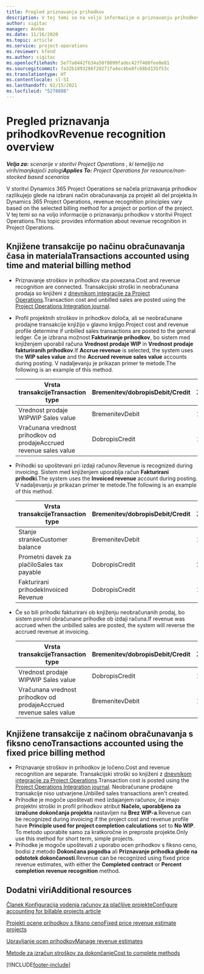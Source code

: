 ```yaml
---
title: Pregled priznavanja prihodkov
description: V tej temi so na voljo informacije o priznavanju prihodkov v storitvi Project Operations.
author: sigitac
manager: Annbe
ms.date: 11/16/2020
ms.topic: article
ms.service: project-operations
ms.reviewer: kfend
ms.author: sigitac
ms.openlocfilehash: 5e77a0442f634a50f8099fadec42ff400fee0e81
ms.sourcegitcommit: fa32b1893286f20271fa4ec4be8fc68bd135f53c
ms.translationtype: HT
ms.contentlocale: sl-SI
ms.lasthandoff: 02/15/2021
ms.locfileid: "5278888"
---
```

# <a name="revenue-recognition-overview"></a><span data-ttu-id="c78a4-103">Pregled priznavanja prihodkov</span><span class="sxs-lookup"><span data-stu-id="c78a4-103">Revenue recognition overview</span></span>

<span data-ttu-id="c78a4-104">_**Velja za:** scenarije v storitvi Project Operations , ki temeljijo na virih/manjkajoči zalogi_</span><span class="sxs-lookup"><span data-stu-id="c78a4-104">_**Applies To:** Project Operations for resource/non-stocked based scenarios_</span></span>

<span data-ttu-id="c78a4-105">V storitvi Dynamics 365 Project Operations se načela priznavanja prihodkov razlikujejo glede na izbrani način obračunavanja za projekt ali del projekta.</span><span class="sxs-lookup"><span data-stu-id="c78a4-105">In Dynamics 365 Project Operations, revenue recognition principles vary based on the selected billing method for a project or portion of the project.</span></span> <span data-ttu-id="c78a4-106">V tej temi so na voljo informacije o priznavanju prihodkov v storitvi Project Operations.</span><span class="sxs-lookup"><span data-stu-id="c78a4-106">This topic provides information about revenue recognition in Project Operations.</span></span>

## <a name="transactions-accounted-using-time-and-material-billing-method"></a><span data-ttu-id="c78a4-107">Knjižene transakcije po načinu obračunavanja časa in materiala</span><span class="sxs-lookup"><span data-stu-id="c78a4-107">Transactions accounted using time and material billing method</span></span>

- <span data-ttu-id="c78a4-108">Priznavanje stroškov in prihodkov sta povezana.</span><span class="sxs-lookup"><span data-stu-id="c78a4-108">Cost and revenue recognition are connected.</span></span> <span data-ttu-id="c78a4-109">Transakcijski stroški in neobračunana prodaja so knjiženi z [dnevnikom integracije za Project Operations](../project-accounting/project-operations-integration-journal.md).</span><span class="sxs-lookup"><span data-stu-id="c78a4-109">Transaction cost and unbilled sales are posted using the [Project Operations Integration journal](../project-accounting/project-operations-integration-journal.md).</span></span>
- <span data-ttu-id="c78a4-110">Profil projektnih stroškov in prihodkov določa, ali se neobračunane prodajne transakcije knjižijo v glavno knjigo.</span><span class="sxs-lookup"><span data-stu-id="c78a4-110">Project cost and revenue profile determine if unbilled sales transactions are posted to the general ledger.</span></span> <span data-ttu-id="c78a4-111">Če je izbrana možnost **Fakturiranje prihodkov**, bo sistem med knjiženjem uporabil računa **Vrednost prodaje WIP** in **Vrednost prodaje fakturiranih prihodkov**.</span><span class="sxs-lookup"><span data-stu-id="c78a4-111">If **Accrue revenue** is selected, the system uses the **WIP sales value** and the **Accrued revenue sales value** accounts during posting.</span></span> <span data-ttu-id="c78a4-112">V nadaljevanju je prikazan primer te metode.</span><span class="sxs-lookup"><span data-stu-id="c78a4-112">The following is an example of this method.</span></span>  

  | <span data-ttu-id="c78a4-113">Vrsta transakcije</span><span class="sxs-lookup"><span data-stu-id="c78a4-113">Transaction type</span></span> | <span data-ttu-id="c78a4-114">Bremenitev/dobropis</span><span class="sxs-lookup"><span data-stu-id="c78a4-114">Debit/Credit</span></span> | <span data-ttu-id="c78a4-115">Znesek</span><span class="sxs-lookup"><span data-stu-id="c78a4-115">Amount</span></span> |
  | --- | --- | --- |
  | <span data-ttu-id="c78a4-116">Vrednost prodaje WIP</span><span class="sxs-lookup"><span data-stu-id="c78a4-116">WIP Sales value</span></span> | <span data-ttu-id="c78a4-117">Bremenitev</span><span class="sxs-lookup"><span data-stu-id="c78a4-117">Debit</span></span> | <span data-ttu-id="c78a4-118">100</span><span class="sxs-lookup"><span data-stu-id="c78a4-118">100</span></span> |
  | <span data-ttu-id="c78a4-119">Vračunana vrednost prihodkov od prodaje</span><span class="sxs-lookup"><span data-stu-id="c78a4-119">Accrued revenue sales value</span></span> | <span data-ttu-id="c78a4-120">Dobropis</span><span class="sxs-lookup"><span data-stu-id="c78a4-120">Credit</span></span> | <span data-ttu-id="c78a4-121">100</span><span class="sxs-lookup"><span data-stu-id="c78a4-121">100</span></span> |

- <span data-ttu-id="c78a4-122">Prihodki so upoštevani pri izdaji računov.</span><span class="sxs-lookup"><span data-stu-id="c78a4-122">Revenue is recognized during invoicing.</span></span> <span data-ttu-id="c78a4-123">Sistem med knjiženjem uporablja račun **Fakturirani prihodki**.</span><span class="sxs-lookup"><span data-stu-id="c78a4-123">The system uses the **Invoiced revenue** account during posting.</span></span> <span data-ttu-id="c78a4-124">V nadaljevanju je prikazan primer te metode.</span><span class="sxs-lookup"><span data-stu-id="c78a4-124">The following is an example of this method.</span></span>  

  | <span data-ttu-id="c78a4-125">Vrsta transakcije</span><span class="sxs-lookup"><span data-stu-id="c78a4-125">Transaction type</span></span> | <span data-ttu-id="c78a4-126">Bremenitev/dobropis</span><span class="sxs-lookup"><span data-stu-id="c78a4-126">Debit/Credit</span></span> | <span data-ttu-id="c78a4-127">Znesek</span><span class="sxs-lookup"><span data-stu-id="c78a4-127">Amount</span></span> |
  | --- | --- | --- |
  | <span data-ttu-id="c78a4-128">Stanje stranke</span><span class="sxs-lookup"><span data-stu-id="c78a4-128">Customer balance</span></span> | <span data-ttu-id="c78a4-129">Bremenitev</span><span class="sxs-lookup"><span data-stu-id="c78a4-129">Debit</span></span> | <span data-ttu-id="c78a4-130">120</span><span class="sxs-lookup"><span data-stu-id="c78a4-130">120</span></span> |
  | <span data-ttu-id="c78a4-131">Prometni davek za plačilo</span><span class="sxs-lookup"><span data-stu-id="c78a4-131">Sales tax payable</span></span> | <span data-ttu-id="c78a4-132">Dobropis</span><span class="sxs-lookup"><span data-stu-id="c78a4-132">Credit</span></span> | <span data-ttu-id="c78a4-133">20</span><span class="sxs-lookup"><span data-stu-id="c78a4-133">20</span></span> |
  | <span data-ttu-id="c78a4-134">Fakturirani prihodek</span><span class="sxs-lookup"><span data-stu-id="c78a4-134">Invoiced Revenue</span></span> | <span data-ttu-id="c78a4-135">Dobropis</span><span class="sxs-lookup"><span data-stu-id="c78a4-135">Credit</span></span> | <span data-ttu-id="c78a4-136">100</span><span class="sxs-lookup"><span data-stu-id="c78a4-136">100</span></span> |

- <span data-ttu-id="c78a4-137">Če so bili prihodki fakturirani ob knjiženju neobračunanih prodaj, bo sistem povrnil obračunane prihodke ob izdaji računa.</span><span class="sxs-lookup"><span data-stu-id="c78a4-137">If revenue was accrued when the unbilled sales are posted, the system will reverse the accrued revenue at invoicing.</span></span>

  | <span data-ttu-id="c78a4-138">Vrsta transakcije</span><span class="sxs-lookup"><span data-stu-id="c78a4-138">Transaction type</span></span> | <span data-ttu-id="c78a4-139">Bremenitev/dobropis</span><span class="sxs-lookup"><span data-stu-id="c78a4-139">Debit/Credit</span></span> | <span data-ttu-id="c78a4-140">Znesek</span><span class="sxs-lookup"><span data-stu-id="c78a4-140">Amount</span></span> |
  | --- | --- | --- |
  | <span data-ttu-id="c78a4-141">Vrednost prodaje WIP</span><span class="sxs-lookup"><span data-stu-id="c78a4-141">WIP Sales value</span></span> | <span data-ttu-id="c78a4-142">Dobropis</span><span class="sxs-lookup"><span data-stu-id="c78a4-142">Credit</span></span> | <span data-ttu-id="c78a4-143">100</span><span class="sxs-lookup"><span data-stu-id="c78a4-143">100</span></span> |
  | <span data-ttu-id="c78a4-144">Vračunana vrednost prihodkov od prodaje</span><span class="sxs-lookup"><span data-stu-id="c78a4-144">Accrued revenue sales value</span></span> | <span data-ttu-id="c78a4-145">Bremenitev</span><span class="sxs-lookup"><span data-stu-id="c78a4-145">Debit</span></span> | <span data-ttu-id="c78a4-146">100</span><span class="sxs-lookup"><span data-stu-id="c78a4-146">100</span></span> |

## <a name="transactions-accounted-using-the-fixed-price-billing-method"></a><span data-ttu-id="c78a4-147">Knjižene transakcije z načinom obračunavanja s fiksno ceno</span><span class="sxs-lookup"><span data-stu-id="c78a4-147">Transactions accounted using the fixed price billing method</span></span>

- <span data-ttu-id="c78a4-148">Priznavanje stroškov in prihodkov je ločeno.</span><span class="sxs-lookup"><span data-stu-id="c78a4-148">Cost and revenue recognition are separate.</span></span> <span data-ttu-id="c78a4-149">Transakcijski stroški so knjiženi z [dnevnikom integracije za Project Operations](../project-accounting/project-operations-integration-journal.md).</span><span class="sxs-lookup"><span data-stu-id="c78a4-149">Transaction cost is posted using the [Project Operations Integration journal](../project-accounting/project-operations-integration-journal.md).</span></span> <span data-ttu-id="c78a4-150">Neobračunane prodajne transakcije niso ustvarjene.</span><span class="sxs-lookup"><span data-stu-id="c78a4-150">Unbilled sales transactions aren't created.</span></span>
- <span data-ttu-id="c78a4-151">Prihodke je mogoče upoštevati med izdajanjem računov, če imajo projektni stroški in profil prihodkov atribut **Načelo, uporabljeno za izračune dokončanja projekta** nastavljen na **Brez WIP-a**.</span><span class="sxs-lookup"><span data-stu-id="c78a4-151">Revenue can be recognized during invoicing if the project cost and revenue profile have **Principle used for project completion calculations** set to **No WIP**.</span></span> <span data-ttu-id="c78a4-152">To metodo uporabite samo za kratkoročne in preproste projekte.</span><span class="sxs-lookup"><span data-stu-id="c78a4-152">Only use this method for short term, simple projects.</span></span>
- <span data-ttu-id="c78a4-153">Prihodke je mogoče upoštevati z uporabo ocen prihodkov s fiksno ceno, bodisi z metodo **Dokončana pogodba** ali **Priznavanje prihodka glede na odstotek dokončanosti**.</span><span class="sxs-lookup"><span data-stu-id="c78a4-153">Revenue can be recognized using fixed price revenue estimates, with either the **Completed contract** or **Percent completion revenue recognition** method.</span></span>

## <a name="additional-resources"></a><span data-ttu-id="c78a4-154">Dodatni viri</span><span class="sxs-lookup"><span data-stu-id="c78a4-154">Additional resources</span></span>
[<span data-ttu-id="c78a4-155">Članek Konfiguracija vodenja računov za plačljive projekte</span><span class="sxs-lookup"><span data-stu-id="c78a4-155">Configure accounting for billable projects article</span></span>](../project-accounting/configure-accounting-billable-projects.md)

[<span data-ttu-id="c78a4-156">Projekti ocene prihodkov s fiksno ceno</span><span class="sxs-lookup"><span data-stu-id="c78a4-156">Fixed price revenue estimate projects</span></span>](rev-rec-percentage-completion-method.md)

[<span data-ttu-id="c78a4-157">Upravljanje ocen prihodkov</span><span class="sxs-lookup"><span data-stu-id="c78a4-157">Manage revenue estimates</span></span>](rev-rec-completed-contract-method.md)

[<span data-ttu-id="c78a4-158">Metode za izračun stroškov za dokončanje</span><span class="sxs-lookup"><span data-stu-id="c78a4-158">Cost to complete methods</span></span>](cost-complete-methods.md)


[!INCLUDE[footer-include](../includes/footer-banner.md)]